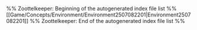 %% Zoottelkeeper: Beginning of the autogenerated index file list  %%
 [[Game/Concepts/Environment/Environment2507082201|Environment2507082201]]
%% Zoottelkeeper: End of the autogenerated index file list  %%
